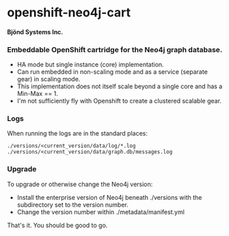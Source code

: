 openshift-neo4j-cart
====================

#### Bjönd Systems Inc.

### Embeddable OpenShift cartridge for the Neo4j graph database.


* HA mode but single instance (core) implementation.
* Can run embedded in non-scaling mode and as a service (separate gear) in scaling mode.
* This implementation does not itself scale beyond a single core and has a Min-Max == 1.
* I'm not sufficiently fly with Openshift to create a clustered scalable gear. 


### Logs
When running the logs are in the standard places:

```shell
./versions/<current_version/data/log/*.log
./versions/<current_version/data/graph.db/messages.log
```

### Upgrade
To upgrade or otherwise change the Neo4j version:

* Install the enterprise version of Neo4j beneath ./versions with the subdirectory set to the version number.
* Change the version number within ./metadata/manifest.yml


That's it. You should be good to go. 




